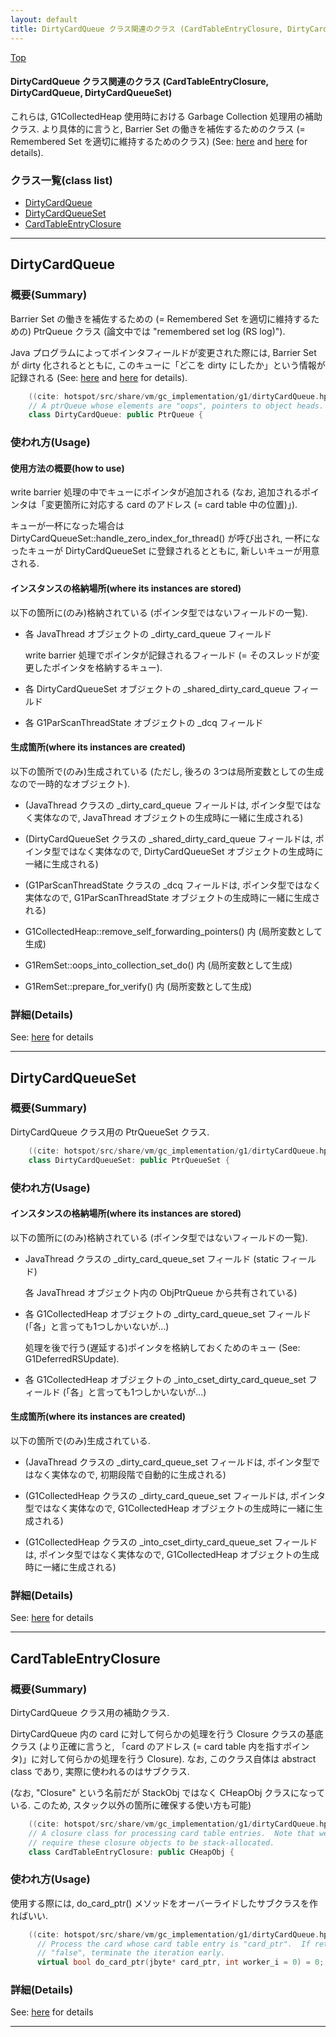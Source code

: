 ```yaml
---
layout: default
title: DirtyCardQueue クラス関連のクラス (CardTableEntryClosure, DirtyCardQueue, DirtyCardQueueSet)
---
```

[Top](../index.html)

#### DirtyCardQueue クラス関連のクラス (CardTableEntryClosure, DirtyCardQueue, DirtyCardQueueSet)

これらは, G1CollectedHeap 使用時における Garbage Collection 処理用の補助クラス.
より具体的に言うと, Barrier Set の働きを補佐するためのクラス (= Remembered Set を適切に維持するためのクラス)
(See: [here](no2114EV0.html) and [here](no2935dGZ.html) for details).


### クラス一覧(class list)

  * [DirtyCardQueue](#no5X3QOOrp)
  * [DirtyCardQueueSet](#noSucKFZ9R)
  * [CardTableEntryClosure](#noO-s1FjVb)


---
## <a name="no5X3QOOrp" id="no5X3QOOrp">DirtyCardQueue</a>

### 概要(Summary)
Barrier Set の働きを補佐するための (= Remembered Set を適切に維持するための) PtrQueue クラス
(論文中では "remembered set log (RS log)").

Java プログラムによってポインタフィールドが変更された際には, 
Barrier Set が dirty 化されるとともに, 
このキューに「どこを dirty にしたか」という情報が記録される
(See: [here](no2114EV0.html) and [here](no2935dGZ.html) for details).


```cpp
    ((cite: hotspot/src/share/vm/gc_implementation/g1/dirtyCardQueue.hpp))
    // A ptrQueue whose elements are "oops", pointers to object heads.
    class DirtyCardQueue: public PtrQueue {
```

### 使われ方(Usage)
#### 使用方法の概要(how to use)
write barrier 処理の中でキューにポインタが追加される
(なお, 追加されるポインタは「変更箇所に対応する card のアドレス (= card table 中の位置)」).

キューが一杯になった場合は DirtyCardQueueSet::handle_zero_index_for_thread() が呼び出され, 
一杯になったキューが DirtyCardQueueSet に登録されるとともに, 
新しいキューが用意される.

#### インスタンスの格納場所(where its instances are stored)
以下の箇所に(のみ)格納されている
(ポインタ型ではないフィールドの一覧).

* 各 JavaThread オブジェクトの _dirty_card_queue フィールド

  write barrier 処理でポインタが記録されるフィールド
  (= そのスレッドが変更したポインタを格納するキュー).

* 各 DirtyCardQueueSet オブジェクトの _shared_dirty_card_queue フィールド

* 各 G1ParScanThreadState オブジェクトの _dcq フィールド

#### 生成箇所(where its instances are created)
以下の箇所で(のみ)生成されている
(ただし, 後ろの 3つは局所変数としての生成なので一時的なオブジェクト).

* (JavaThread クラスの _dirty_card_queue フィールドは, ポインタ型ではなく実体なので,
  JavaThread オブジェクトの生成時に一緒に生成される)

* (DirtyCardQueueSet クラスの _shared_dirty_card_queue フィールドは, ポインタ型ではなく実体なので,
  DirtyCardQueueSet オブジェクトの生成時に一緒に生成される)

* (G1ParScanThreadState クラスの _dcq フィールドは, ポインタ型ではなく実体なので,
  G1ParScanThreadState オブジェクトの生成時に一緒に生成される)

* G1CollectedHeap::remove_self_forwarding_pointers() 内 (局所変数として生成)

* G1RemSet::oops_into_collection_set_do() 内 (局所変数として生成)

* G1RemSet::prepare_for_verify() 内 (局所変数として生成)




### 詳細(Details)
See: [here](../doxygen/classDirtyCardQueue.html) for details

---
## <a name="noSucKFZ9R" id="noSucKFZ9R">DirtyCardQueueSet</a>

### 概要(Summary)
DirtyCardQueue クラス用の PtrQueueSet クラス.


```cpp
    ((cite: hotspot/src/share/vm/gc_implementation/g1/dirtyCardQueue.hpp))
    class DirtyCardQueueSet: public PtrQueueSet {
```

### 使われ方(Usage)
#### インスタンスの格納場所(where its instances are stored)
以下の箇所に(のみ)格納されている
(ポインタ型ではないフィールドの一覧).

* JavaThread クラスの _dirty_card_queue_set フィールド (static フィールド)

  各 JavaThread オブジェクト内の ObjPtrQueue から共有されている)

* 各 G1CollectedHeap オブジェクトの _dirty_card_queue_set フィールド (「各」と言っても1つしかいないが...)
  
  処理を後で行う(遅延する)ポインタを格納しておくためのキュー
  (See: G1DeferredRSUpdate).

* 各 G1CollectedHeap オブジェクトの _into_cset_dirty_card_queue_set フィールド (「各」と言っても1つしかいないが...)
  
#### 生成箇所(where its instances are created)
以下の箇所で(のみ)生成されている.

* (JavaThread クラスの _dirty_card_queue_set フィールドは, ポインタ型ではなく実体なので,
  初期段階で自動的に生成される)

* (G1CollectedHeap クラスの _dirty_card_queue_set フィールドは, ポインタ型ではなく実体なので,
  G1CollectedHeap オブジェクトの生成時に一緒に生成される)

* (G1CollectedHeap クラスの _into_cset_dirty_card_queue_set フィールドは, ポインタ型ではなく実体なので,
  G1CollectedHeap オブジェクトの生成時に一緒に生成される)




### 詳細(Details)
See: [here](../doxygen/classDirtyCardQueueSet.html) for details

---
## <a name="noO-s1FjVb" id="noO-s1FjVb">CardTableEntryClosure</a>

### 概要(Summary)
DirtyCardQueue クラス用の補助クラス.

DirtyCardQueue 内の card に対して何らかの処理を行う Closure クラスの基底クラス
(より正確に言うと, 「card のアドレス (= card table 内を指すポインタ)」に対して何らかの処理を行う Closure).
なお, このクラス自体は abstract class であり, 実際に使われるのはサブクラス.

(なお, "Closure" という名前だが StackObj ではなく CHeapObj クラスになっている.
このため, スタック以外の箇所に確保する使い方も可能)


```cpp
    ((cite: hotspot/src/share/vm/gc_implementation/g1/dirtyCardQueue.hpp))
    // A closure class for processing card table entries.  Note that we don't
    // require these closure objects to be stack-allocated.
    class CardTableEntryClosure: public CHeapObj {
```

### 使われ方(Usage)
使用する際には, do_card_ptr() メソッドをオーバーライドしたサブクラスを作ればいい.


```cpp
    ((cite: hotspot/src/share/vm/gc_implementation/g1/dirtyCardQueue.hpp))
      // Process the card whose card table entry is "card_ptr".  If returns
      // "false", terminate the iteration early.
      virtual bool do_card_ptr(jbyte* card_ptr, int worker_i = 0) = 0;
```




### 詳細(Details)
See: [here](../doxygen/classCardTableEntryClosure.html) for details

---

